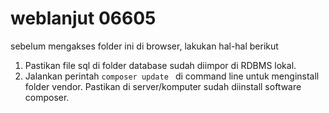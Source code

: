 # weblanjut 06605
sebelum mengakses folder ini di browser, lakukan hal-hal berikut
1. Pastikan file sql di folder database sudah diimpor di RDBMS lokal.
2. Jalankan perintah ``composer update `` di command line untuk menginstall folder vendor. Pastikan di server/komputer sudah diinstall software composer.
